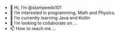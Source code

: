 - 👋 Hi, I’m @stampeedo101
- 👀 I’m interested in programming, Math and Physics.
- 🌱 I’m currently learning Java and Kotlin
- 💞️ I’m looking to collaborate on ...
- 📫 How to reach me ...

<!---
stampeedo101/stampeedo101 is a ✨ special ✨ repository because its `README.md` (this file) appears on your GitHub profile.
You can click the Preview link to take a look at your changes.
--->
